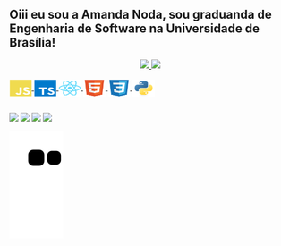 ## Oiii eu sou a Amanda Noda, sou graduanda de Engenharia de Software na Universidade de Brasília!
<div align="center">
  <a href="https://github.com/amanda-noda">
  <img height="180em" src="https://github-readme-stats.vercel.app/api?username=amanda-noda&show_icons=true&theme=ocean_dark&include_all_commits=true&count_public&count_private=true"/>
  <img height="180em" src="https://github-readme-stats.vercel.app/api/top-langs/?username=amanda-noda&layout=compact&langs_count=7&theme=ocean_dark"/>
</div>
<div style="display: inline_block"><br>
  <img align="center" alt="Noda-Js" height="30" width="40" src="https://raw.githubusercontent.com/devicons/devicon/master/icons/javascript/javascript-plain.svg">
  <img align="center" alt="Noda-Ts" height="30" width="40" src="https://raw.githubusercontent.com/devicons/devicon/master/icons/typescript/typescript-plain.svg">
  <img align="center" alt="Noda-React" height="30" width="40" src="https://raw.githubusercontent.com/devicons/devicon/master/icons/react/react-original.svg">
  <img align="center" alt="Noda-HTML" height="30" width="40" src="https://raw.githubusercontent.com/devicons/devicon/master/icons/html5/html5-original.svg">
  <img align="center" alt="Noda-CSS" height="30" width="40" src="https://raw.githubusercontent.com/devicons/devicon/master/icons/css3/css3-original.svg">
  <img align="center" alt="Noda-Python" height="30" width="40" src="https://raw.githubusercontent.com/devicons/devicon/master/icons/python/python-original.svg">
</div>
  
  ##
 
<div> 
  <a href="https://instagram.com/amanda_nodaa" target="_blank"><img src="https://img.shields.io/badge/-Instagram-%23E4405F?style=for-the-badge&logo=instagram&logoColor=white" target="_blank"></a>
  <a href = "mailto:amanda.fnodaa@gmail.com"><img src="https://img.shields.io/badge/-Gmail-%23333?style=for-the-badge&logo=gmail&logoColor=white" target="_blank"></a>
<a href="https://www.linkedin.com/in/amanda-fernandes-97b54919b/" target="_blank"><img src="https://img.shields.io/badge/-LinkedIn-%230077B5?style=for-the-badge&logo=linkedin&logoColor=white" target="_blank"></a> 
  <a href="  https://discord.com/channels/@me" target="_blank"><img src="https://img.shields.io/badge/Discord-7289DA?style=for-the-badge&logo=discord&logoColor=white" target="_blank"></a> 
 
 ![Snake animation](https://github.com/amanda-noda/amanda-noda/blob/output/github-contribution-grid-snake.svg)
</div>
